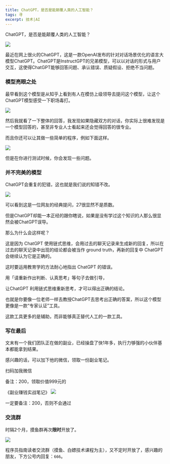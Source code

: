 ```yaml
---
title: ChatGPT，是否是能颠覆人类的人工智能？
tags: 寻
excerpt: 技术|AI
---
```



ChatGPT，是否是能颠覆人类的人工智能？


![](https://navtool.gitee.io/blog/assets/imgs/20221219/DM_20221220100219_001.PNG)

最近在网上很火的ChatGPT，这是一款OpenAI发布的针对对话场景优化的语言大模型ChatGPT。ChatGPT是InstructGPT的兄弟模型，可以以对话的形式与用户交互，这使得ChatGPT能够回答问题、承认错误、质疑假设、拒绝不当问题。

### 模型亮眼之处

最早看到这个模型是从知乎上看到有人在模仿上级领导去提问这个模型，让这个ChatGPT模型感受一下职场毒打。

![](https://navtool.gitee.io/blog/assets/imgs/20221219/DM_20221220100219_002.PNG)

然后我就看了一下整体的回答，我发现如果隐藏双方的对话，你实际上很难发现是一个模型回答的，甚至非专业人士看起来还会觉得回答的很专业。

而且你还可以让其做一些简单的程序，例如下面这样。

![](https://navtool.gitee.io/blog/assets/imgs/20221219/DM_20221220100219_003.PNG)

但是在你进行测试时候，你会发现一些问题。

### 并不完美的模型

ChatGPT会重复的犯错，这也就是我们说的知错不改。

![](https://navtool.gitee.io/blog/assets/imgs/20221219/DM_20221220100219_004.PNG)

可以看到这是一位网友的经典提问，27很显然不是质数。

但是ChatGPT却能一本正经的跟你瞎说，如果是没有学过这个知识的人那么很显然会被ChatGPT误导。

那么为什么会这样呢？

这是因为 ChatGPT 使用链式思维，会用过去的聊天记录来生成新的回复，所以在过去的聊天记录中出现的结论都会被当作 ground truth，再新的回复中 ChatGPT 会继续认为它是正确的。

这时要运用教育学的方法耐心地指出 ChatGPT 的错误。

用「请重新作出判断、认真思考」等句子去做引导，

让ChatGPT 利用链式思维重新思考，才可以得出正确的结论。

也就是你要像一位老师一样去教授ChatGPT去思考出正确的答案，所以这个模型更像是一款“专家认证”工具。

这款工具更多的是辅助，而非能够真正替代人工的一款工具。

### 写在最后

文末有一个我们团队正在做的副业，已经操盘了快1年多，执行力够强的小伙伴基本都能拿到结果。

感兴趣的话，可以加下他的微信，领取一份副业笔记。

扫码加我微信

备注：200，领取价值999元的

《副业赚钱实战笔记》
![](https://navtool.gitee.io/blog/assets/imgs/20221219/DM_20221220100219_005.PNG)

一定要备注：200，否则不会通过


### 交流群

时隔2个月，摸鱼群再次**限时**开放了。

![](https://navtool.gitee.io/blog/assets/imgs/20221219/DM_20221220100219_006.PNG)

程序员指南读者交流群（摸鱼、白嫖技术课程为主），又不定时开放了，感兴趣的朋友，下方公号内回复：`666`。

